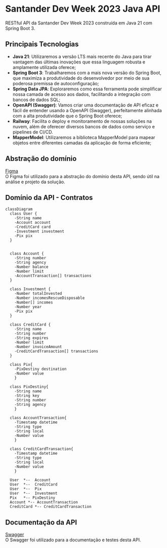 # Santander Dev Week 2023 Java API

RESTful API da Santander Dev Week 2023 construída em Java 21 com Spring Boot 3.

## Principais Tecnologias
 - **Java 21**: Utilizaremos a versão LTS mais recente do Java para tirar vantagem das últimas inovações que essa linguagem robusta e amplamente utilizada oferece;
 - **Spring Boot 3**: Trabalharemos com a mais nova versão do Spring Boot, que maximiza a produtividade do desenvolvedor por meio de sua poderosa premissa de autoconfiguração;
 - **Spring Data JPA**: Exploraremos como essa ferramenta pode simplificar nossa camada de acesso aos dados, facilitando a integração com bancos de dados SQL;
 - **OpenAPI (Swagger)**: Vamos criar uma documentação de API eficaz e fácil de entender usando a OpenAPI (Swagger), perfeitamente alinhada com a alta produtividade que o Spring Boot oferece;
 - **Railway**: Facilita o deploy e monitoramento de nossas soluções na nuvem, além de oferecer diversos bancos de dados como serviço e pipelines de CI/CD.
 - **MapperModel**: Utilizaremos a biblioteca MapperModel para mapear objetos entre diferentes camadas da aplicação de forma eficiente;

## Abstração do domínio 
[Figma](https://www.figma.com/file/cdryxczFtFlledgPmqmXr1/Aplicativo-Banco-Community?type=design&mode=design&t=zSFbowLuxkJkvYhk-1)   
O Figma foi utilizado para a abstração do domínio desta API, sendo útil na análise e projeto da solução.

## Domínio da API - Contratos

```mermaid
classDiagram
  class User {
    -String name
    -Account account
    -CreditCard card
    -Investment investment
    -Pix pix
  }


  class Account {
    -String number
    -String agency
    -Number balance
    -Number limit
    -AccountTransaction[] transactions
  }

  class Investment {
    -Number totalInvested
    -Number incomesRescueDisposable
    -Number[] incomes
    -Number year
    -Pix pix
  }
  
  class CreditCard {
    -String name
    -String number
    -String expires
    -Number limit
    -Number invoiceAmount
    -CreditCardTransaction[] transactions
  }

  class Pix{
    -PixDestiny destination
    -Number value
    }

  class PixDestiny{
    -String name
    -String key
    -String number
    -String agency
    }

  class AccountTransaction{
    -Timestamp datetime
    -String type
    -String local
    -Number value
    }

  class CreditCardTransaction{
    -Timestamp datetime
    -String type
    -String local
    -Number value
    }

  User  *--  Account
  User  *--  CreditCard
  User  *--  Pix
  User  *--  Investment
  Pix   *-- PixDestiny
  Account *-- AccountTransaction
  CreditCard *-- CreditCardTransaction
```

## Documentação da API
[Swagger](#app/swagger-ui.html)    
O Swagger foi utilizado para a documentação e testes desta API.

